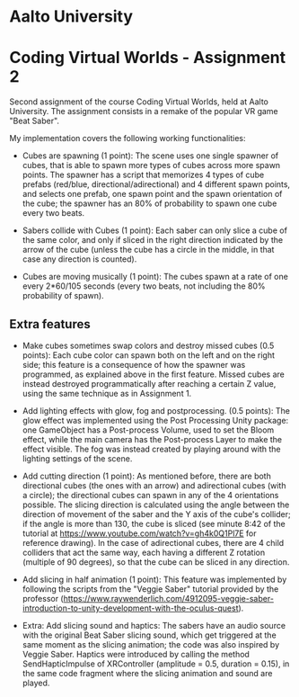 # Aalto University
# Coding Virtual Worlds - Assignment 2


Second assignment of the course Coding Virtual Worlds, held at Aalto University. The assignment consists in a remake of the popular VR game "Beat Saber".

My implementation covers the following working functionalities:

 - Cubes are spawning (1 point): 
The scene uses one single spawner of cubes, that is able to spawn more types of cubes across more spawn points.
The spawner has a script that memorizes 4 types of cube prefabs (red/blue, directional/adirectional) and 4 different spawn points, and selects one prefab, one spawn point and the spawn orientation of the cube; the spawner has an 80% of probability to spawn one cube every two beats.

 - Sabers collide with Cubes (1 point):
Each saber can only slice a cube of the same color, and only if sliced in the right direction indicated by the arrow of the cube (unless the cube has a circle in the middle, in that case any direction is counted).

 - Cubes are moving musically (1 point):
The cubes spawn at a rate of one every 2*60/105 seconds (every two beats, not including the 80% probability of spawn).

## Extra features

 - Make cubes sometimes swap colors and destroy missed cubes (0.5 points):
Each cube color can spawn both on the left and on the right side; this feature is a consequence of how the spawner was programmed, as explained above in the first feature.
Missed cubes are instead destroyed programmatically after reaching a certain Z value, using the same technique as in Assignment 1.

 - Add lighting effects with glow, fog and postprocessing. (0.5 points):
The glow effect was implemented using the Post Processing Unity package: one GameObject has a Post-process Volume, used to set the Bloom effect, while the main camera has the Post-process Layer to make the effect visible.
The fog was instead created by playing around with the lighting settings of the scene.

 - Add cutting direction (1 point):
As mentioned before, there are both directional cubes (the ones with an arrow) and adirectional cubes (with a circle); the directional cubes can spawn in any of the 4 orientations possible. 
The slicing direction is calculated using the angle between the direction of movement of the saber and the Y axis of the cube's collider; if the angle is more than 130, the cube is sliced (see minute 8:42 of the tutorial at https://www.youtube.com/watch?v=gh4k0Q1Pl7E for reference drawing).
In the case of adirectional cubes, there are 4 child colliders that act the same way, each having a different Z rotation (multiple of 90 degrees), so that the cube can be sliced in any direction.

 - Add slicing in half animation (1 point):
This feature was implemented by following the scripts from the "Veggie Saber" tutorial provided by the professor (https://www.raywenderlich.com/4912095-veggie-saber-introduction-to-unity-development-with-the-oculus-quest).

 - Extra: Add slicing sound and haptics:
The sabers have an audio source with the original Beat Saber slicing sound, which get triggered at the same moment as the slicing animation; the code was also inspired by Veggie Saber.
Haptics were introduced by calling the method SendHapticImpulse of XRController (amplitude = 0.5, duration = 0.15), in the same code fragment where the slicing animation and sound are played.
